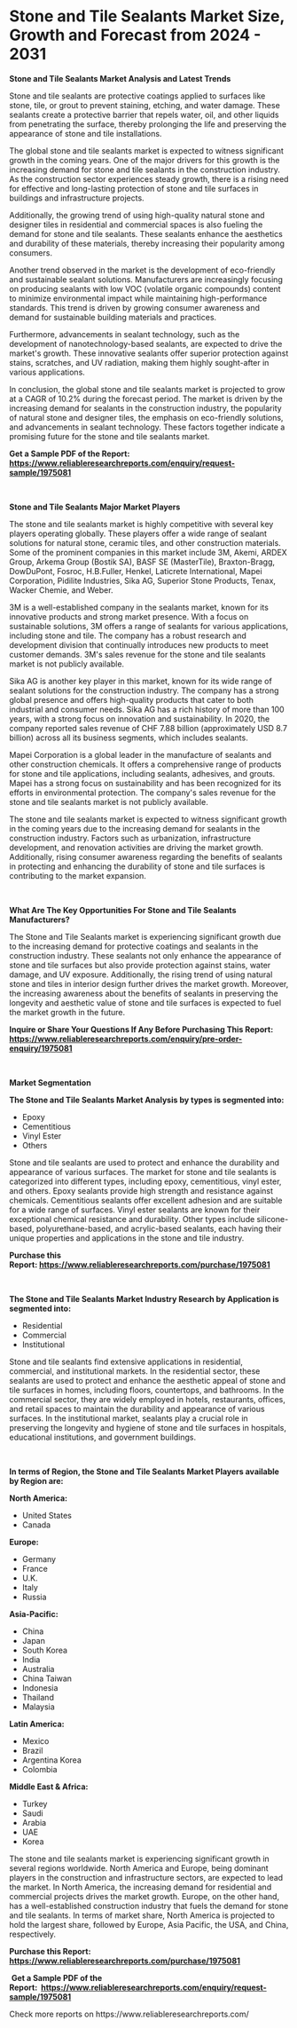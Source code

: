 <p><h1>Stone and Tile Sealants Market Size, Growth and Forecast from 2024 - 2031</h1></p><p><strong>Stone and Tile Sealants Market Analysis and Latest Trends</strong></p>
<p><p>Stone and tile sealants are protective coatings applied to surfaces like stone, tile, or grout to prevent staining, etching, and water damage. These sealants create a protective barrier that repels water, oil, and other liquids from penetrating the surface, thereby prolonging the life and preserving the appearance of stone and tile installations.</p><p>The global stone and tile sealants market is expected to witness significant growth in the coming years. One of the major drivers for this growth is the increasing demand for stone and tile sealants in the construction industry. As the construction sector experiences steady growth, there is a rising need for effective and long-lasting protection of stone and tile surfaces in buildings and infrastructure projects.</p><p>Additionally, the growing trend of using high-quality natural stone and designer tiles in residential and commercial spaces is also fueling the demand for stone and tile sealants. These sealants enhance the aesthetics and durability of these materials, thereby increasing their popularity among consumers.</p><p>Another trend observed in the market is the development of eco-friendly and sustainable sealant solutions. Manufacturers are increasingly focusing on producing sealants with low VOC (volatile organic compounds) content to minimize environmental impact while maintaining high-performance standards. This trend is driven by growing consumer awareness and demand for sustainable building materials and practices.</p><p>Furthermore, advancements in sealant technology, such as the development of nanotechnology-based sealants, are expected to drive the market's growth. These innovative sealants offer superior protection against stains, scratches, and UV radiation, making them highly sought-after in various applications.</p><p>In conclusion, the global stone and tile sealants market is projected to grow at a CAGR of 10.2% during the forecast period. The market is driven by the increasing demand for sealants in the construction industry, the popularity of natural stone and designer tiles, the emphasis on eco-friendly solutions, and advancements in sealant technology. These factors together indicate a promising future for the stone and tile sealants market.</p></p>
<p><strong>Get a Sample PDF of the Report:&nbsp; <a href="https://www.reliableresearchreports.com/enquiry/request-sample/1975081">https://www.reliableresearchreports.com/enquiry/request-sample/1975081</a></strong></p>
<p>&nbsp;</p>
<p><strong>Stone and Tile Sealants Major Market Players</strong></p>
<p><p>The stone and tile sealants market is highly competitive with several key players operating globally. These players offer a wide range of sealant solutions for natural stone, ceramic tiles, and other construction materials. Some of the prominent companies in this market include 3M, Akemi, ARDEX Group, Arkema Group (Bostik SA), BASF SE (MasterTile), Braxton-Bragg, DowDuPont, Fosroc, H.B.Fuller, Henkel, Laticrete International, Mapei Corporation, Pidilite Industries, Sika AG, Superior Stone Products, Tenax, Wacker Chemie, and Weber.</p><p>3M is a well-established company in the sealants market, known for its innovative products and strong market presence. With a focus on sustainable solutions, 3M offers a range of sealants for various applications, including stone and tile. The company has a robust research and development division that continually introduces new products to meet customer demands. 3M's sales revenue for the stone and tile sealants market is not publicly available.</p><p>Sika AG is another key player in this market, known for its wide range of sealant solutions for the construction industry. The company has a strong global presence and offers high-quality products that cater to both industrial and consumer needs. Sika AG has a rich history of more than 100 years, with a strong focus on innovation and sustainability. In 2020, the company reported sales revenue of CHF 7.88 billion (approximately USD 8.7 billion) across all its business segments, which includes sealants.</p><p>Mapei Corporation is a global leader in the manufacture of sealants and other construction chemicals. It offers a comprehensive range of products for stone and tile applications, including sealants, adhesives, and grouts. Mapei has a strong focus on sustainability and has been recognized for its efforts in environmental protection. The company's sales revenue for the stone and tile sealants market is not publicly available.</p><p>The stone and tile sealants market is expected to witness significant growth in the coming years due to the increasing demand for sealants in the construction industry. Factors such as urbanization, infrastructure development, and renovation activities are driving the market growth. Additionally, rising consumer awareness regarding the benefits of sealants in protecting and enhancing the durability of stone and tile surfaces is contributing to the market expansion.</p></p>
<p>&nbsp;</p>
<p><strong>What Are The Key Opportunities For Stone and Tile Sealants Manufacturers?</strong></p>
<p><p>The Stone and Tile Sealants market is experiencing significant growth due to the increasing demand for protective coatings and sealants in the construction industry. These sealants not only enhance the appearance of stone and tile surfaces but also provide protection against stains, water damage, and UV exposure. Additionally, the rising trend of using natural stone and tiles in interior design further drives the market growth. Moreover, the increasing awareness about the benefits of sealants in preserving the longevity and aesthetic value of stone and tile surfaces is expected to fuel the market growth in the future.</p></p>
<p><strong>Inquire or Share Your Questions If Any Before Purchasing This Report: <a href="https://www.reliableresearchreports.com/enquiry/pre-order-enquiry/1975081">https://www.reliableresearchreports.com/enquiry/pre-order-enquiry/1975081</a></strong></p>
<p>&nbsp;</p>
<p><strong>Market Segmentation</strong></p>
<p><strong>The Stone and Tile Sealants Market Analysis by types is segmented into:</strong></p>
<p><ul><li>Epoxy</li><li>Cementitious</li><li>Vinyl Ester</li><li>Others</li></ul></p>
<p><p>Stone and tile sealants are used to protect and enhance the durability and appearance of various surfaces. The market for stone and tile sealants is categorized into different types, including epoxy, cementitious, vinyl ester, and others. Epoxy sealants provide high strength and resistance against chemicals. Cementitious sealants offer excellent adhesion and are suitable for a wide range of surfaces. Vinyl ester sealants are known for their exceptional chemical resistance and durability. Other types include silicone-based, polyurethane-based, and acrylic-based sealants, each having their unique properties and applications in the stone and tile industry.</p></p>
<p><strong>Purchase this Report:&nbsp;<a href="https://www.reliableresearchreports.com/purchase/1975081">https://www.reliableresearchreports.com/purchase/1975081</a></strong></p>
<p>&nbsp;</p>
<p><strong>The Stone and Tile Sealants Market Industry Research by Application is segmented into:</strong></p>
<p><ul><li>Residential</li><li>Commercial</li><li>Institutional</li></ul></p>
<p><p>Stone and tile sealants find extensive applications in residential, commercial, and institutional markets. In the residential sector, these sealants are used to protect and enhance the aesthetic appeal of stone and tile surfaces in homes, including floors, countertops, and bathrooms. In the commercial sector, they are widely employed in hotels, restaurants, offices, and retail spaces to maintain the durability and appearance of various surfaces. In the institutional market, sealants play a crucial role in preserving the longevity and hygiene of stone and tile surfaces in hospitals, educational institutions, and government buildings.</p></p>
<p>&nbsp;</p>
<p><strong>In terms of Region, the Stone and Tile Sealants Market Players available by Region are:</strong></p>
<p>
    <p> <strong> North America: </strong>
        <ul>
            <li>United States</li>
            <li>Canada</li>
        </ul>
        </p> 
    <p> <strong> Europe: </strong>
        <ul>
            <li>Germany</li>
            <li>France</li>
            <li>U.K.</li>
            <li>Italy</li>
            <li>Russia</li>
        </ul>
        </p> 
    <p> <strong> Asia-Pacific: </strong>
        <ul>
            <li>China</li>
            <li>Japan</li>
            <li>South Korea</li>
            <li>India</li>
            <li>Australia</li>
            <li>China Taiwan</li>
            <li>Indonesia</li>
            <li>Thailand</li>
            <li>Malaysia</li>
        </ul>
        </p> 
    <p> <strong> Latin America: </strong>
        <ul>
            <li>Mexico</li>
            <li>Brazil</li>
            <li>Argentina Korea</li>
            <li>Colombia</li>
        </ul>
        </p> 
    <p> <strong> Middle East & Africa: </strong>
        <ul>
            <li>Turkey</li>
            <li>Saudi</li>
            <li>Arabia</li>
            <li>UAE</li>
            <li>Korea</li>
        </ul>
    </p>
    </p>
<p><p>The stone and tile sealants market is experiencing significant growth in several regions worldwide. North America and Europe, being dominant players in the construction and infrastructure sectors, are expected to lead the market. In North America, the increasing demand for residential and commercial projects drives the market growth. Europe, on the other hand, has a well-established construction industry that fuels the demand for stone and tile sealants. In terms of market share, North America is projected to hold the largest share, followed by Europe, Asia Pacific, the USA, and China, respectively.</p></p>
<p><strong>Purchase this Report: <a href="https://www.reliableresearchreports.com/purchase/1975081">https://www.reliableresearchreports.com/purchase/1975081</a></strong></p>
<p>&nbsp;<strong>Get a Sample PDF of the Report:&nbsp;&nbsp;<a href="https://www.reliableresearchreports.com/enquiry/request-sample/1975081">https://www.reliableresearchreports.com/enquiry/request-sample/1975081</a></strong></p>
<p><strong></strong></p>
<p>Check more reports on https://www.reliableresearchreports.com/</p>